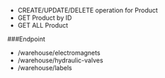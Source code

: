 - CREATE/UPDATE/DELETE operation for Product
- GET Product by ID
- GET ALL Product

###Endpoint
- /warehouse/electromagnets
- /warehouse/hydraulic-valves
- /warehouse/labels

